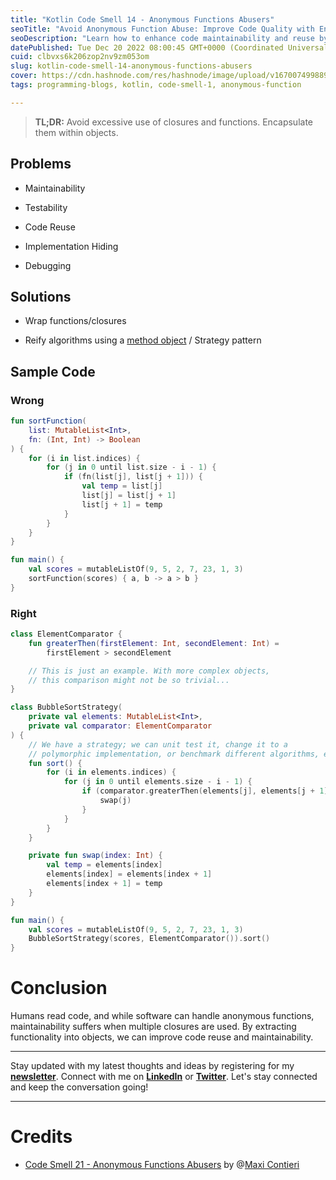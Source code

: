 ```yaml
---
title: "Kotlin Code Smell 14 - Anonymous Functions Abusers"
seoTitle: "Avoid Anonymous Function Abuse: Improve Code Quality with Encapsulated"
seoDescription: "Learn how to enhance code maintainability and reuse by encapsulating functions into objects. Avoid the pitfalls of anonymous function abuse in Kotlin."
datePublished: Tue Dec 20 2022 08:00:45 GMT+0000 (Coordinated Universal Time)
cuid: clbvxs6k206zop2nv9zm053om
slug: kotlin-code-smell-14-anonymous-functions-abusers
cover: https://cdn.hashnode.com/res/hashnode/image/upload/v1670074998894/lYlCt6Imq.jpeg
tags: programming-blogs, kotlin, code-smell-1, anonymous-function

---
```


> **TL;DR:** Avoid excessive use of closures and functions. Encapsulate them within objects.

## **Problems**

* Maintainability
    
* Testability
    
* Code Reuse
    
* Implementation Hiding
    
* Debugging
    

## Solutions

* Wrap functions/closures
    
* Reify algorithms using a [method object](https://maximilianocontieri.com/refactoring-010-extract-method-object) / Strategy pattern
    

## Sample Code

### Wrong

```kotlin
fun sortFunction(
    list: MutableList<Int>,
    fn: (Int, Int) -> Boolean
) {
    for (i in list.indices) {
        for (j in 0 until list.size - i - 1) {
            if (fn(list[j], list[j + 1])) {
                val temp = list[j]
                list[j] = list[j + 1]
                list[j + 1] = temp
            }
        }
    }
}

fun main() {
    val scores = mutableListOf(9, 5, 2, 7, 23, 1, 3)
    sortFunction(scores) { a, b -> a > b }
}
```

### Right

```kotlin
class ElementComparator {
    fun greaterThen(firstElement: Int, secondElement: Int) =
        firstElement > secondElement

    // This is just an example. With more complex objects,
    // this comparison might not be so trivial...
}

class BubbleSortStrategy(
    private val elements: MutableList<Int>,
    private val comparator: ElementComparator
) {
    // We have a strategy; we can unit test it, change it to a
    // polymorphic implementation, or benchmark different algorithms, etc.
    fun sort() {
        for (i in elements.indices) {
            for (j in 0 until elements.size - i - 1) {
                if (comparator.greaterThen(elements[j], elements[j + 1])) {
                    swap(j)
                }
            }
        }
    }

    private fun swap(index: Int) {
        val temp = elements[index]
        elements[index] = elements[index + 1]
        elements[index + 1] = temp
    }
}

fun main() {
    val scores = mutableListOf(9, 5, 2, 7, 23, 1, 3)
    BubbleSortStrategy(scores, ElementComparator()).sort()
}
```

# Conclusion

Humans read code, and while software can handle anonymous functions, maintainability suffers when multiple closures are used. By extracting functionality into objects, we can improve code reuse and maintainability.

---

Stay updated with my latest thoughts and ideas by registering for my [**newsletter**](https://yonatankarp.com/newsletter). Connect with me on [**LinkedIn**](https://www.linkedin.com/in/yonatankarp/) or [**Twitter**](https://twitter.com/yonatan_karp). Let's stay connected and keep the conversation going!

---

# Credits

* [Code Smell 21 - Anonymous Functions Abusers](https://maximilianocontieri.com/code-smell-21-anonymous-functions-abusers) by @[Maxi Contieri](@mcsee)